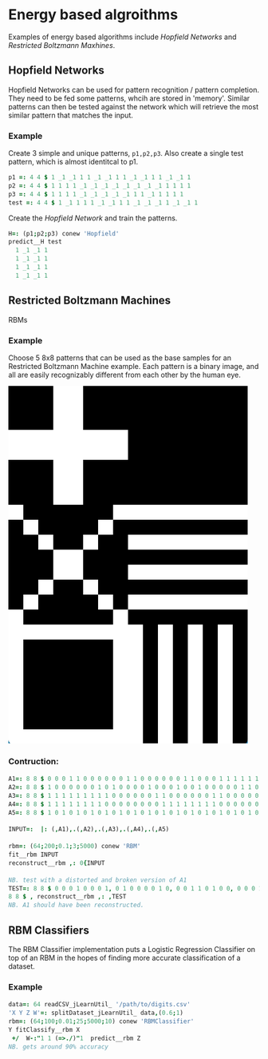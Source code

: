 # Energy based algroithms

Examples of energy based algorithms include *Hopfield Networks* and *Restricted Boltzmann Maxhines*.

## Hopfield Networks
Hopfield Networks can be used for pattern recognition / pattern completion.
They need to be fed some patterns, whcih are stored in 'memory'. Similar patterns
can then be tested against the network which will retrieve the most similar pattern
that matches the input.

### Example

Create 3 simple and unique patterns, `p1,p2,p3`. Also create a single
test pattern, which is almost identitcal to p1. 
```j
p1 =: 4 4 $ 1 _1 _1 1 1 _1 _1 1 1 _1 _1 1 1 _1 _1 1
p2 =: 4 4 $ 1 1 1 1 _1 _1 _1 _1 _1 _1 _1 _1 1 1 1 1
p3 =: 4 4 $ 1 1 1 1 _1 _1 _1 _1 _1 1 1 _1 1 1 1 1
test =: 4 4 $ 1 _1 1 1 1 _1 _1 1 1 _1 _1 _1 1 _1 _1 1
```

Create the *Hopfield Network* and train the patterns.
```j
H=: (p1;p2;p3) conew 'Hopfield'
predict__H test
  1 _1 _1 1
  1 _1 _1 1
  1 _1 _1 1
  1 _1 _1 1
```



## Restricted Boltzmann Machines
RBMs

### Example

Choose 5 8x8 patterns that can be used as the base samples for an Restricted Boltzmann
Machine example. Each pattern is a binary image, and all are easily recognizably different
from each other by the human eye.

![rbm_samples](/energy/rbm_1.png)

### Contruction:

```j
A1=: 8 8 $ 0 0 0 1 1 0 0 0 0 0 0 1 1 0 0 0 0 0 0 1 1 0 0 0 1 1 1 1 1 1 1 1 1 1 1 1 1 1 1 1 0 0 0 1 1 0 0 0 0 0 0 1 1 0 0 0 0 0 0 1 1 0 0 0
A2=: 8 8 $ 1 0 0 0 0 0 0 1 0 1 0 0 0 0 1 0 0 0 1 0 0 1 0 0 0 0 0 1 1 0 0 0 0 0 0 1 1 0 0 0 0 0 1 0 0 1 0 0 0 1 0 0 0 0 1 0 1 0 0 0 0 0 0 1
A3=: 8 8 $ 1 1 1 1 1 1 1 1 1 0 0 0 0 0 0 1 1 0 0 0 0 0 0 1 1 0 0 0 0 0 0 1 1 0 0 0 0 0 0 1 1 0 0 0 0 0 0 1 1 0 0 0 0 0 0 1 1 1 1 1 1 1 1 1
A4=: 8 8 $ 1 1 1 1 1 1 1 1 0 0 0 0 0 0 0 0 1 1 1 1 1 1 1 1 0 0 0 0 0 0 0 0 1 1 1 1 1 1 1 1 0 0 0 0 0 0 0 0 1 1 1 1 1 1 1 1 0 0 0 0 0 0 0 0
A5=: 8 8 $ 1 0 1 0 1 0 1 0 1 0 1 0 1 0 1 0 1 0 1 0 1 0 1 0 1 0 1 0 1 0 1 0 1 0 1 0 1 0 1 0 1 0 1 0 1 0 1 0 1 0 1 0 1 0 1 0 1 0 1 0 1 0 1 0

INPUT=:  |: (,A1),.(,A2),.(,A3),.(,A4),.(,A5)

rbm=: (64;200;0.1;3;5000) conew 'RBM'
fit__rbm INPUT
reconstruct__rbm ,: 0{INPUT

NB. test with a distorted and broken version of A1
TEST=: 8 8 $ 0 0 0 1 0 0 0 1, 0 1 0 0 0 0 1 0, 0 0 1 1 0 1 0 0, 0 0 0 1 0 0 0 0, 0 0 0 1 1 0 0 0, 0 0 1 0 1 1 0 0, 0 1 0 0 0 0 1 0, 1 1 0 0 0 0 0 1
8 8 $ , reconstruct__rbm ,: ,TEST
NB. A1 should have been reconstructed.
```


## RBM Classifiers

The RBM Classifier implementation puts a Logistic Regression Classifier on top of an RBM 
in the hopes of finding more accurate classification of a dataset.

### Example

```j
data=: 64 readCSV_jLearnUtil_ '/path/to/digits.csv'
'X Y Z W'=: splitDataset_jLearnUtil_ data,(0.6;1)
rbm=: (64;100;0.01;25;5000;10) conew 'RBMClassifier' 
Y fitClassify__rbm X 
 +/  W-:"1 1 (=>./)"1  predict__rbm Z
NB. gets around 90% accuracy
```
